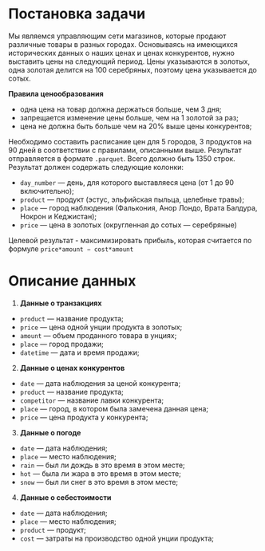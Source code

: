 # Постановка задачи

Мы являемся управляющим сети магазинов, которые продают различные товары в разных городах. Основываясь на имеющихся исторических данных о наших ценах и ценах конкурентов, нужно выставить цены на следующий период. Цены указываются в золотых, одна золотая делится на 100 серебряных, поэтому цена указывается до сотых.

**Правила ценообразования**
- одна цена на товар должна держаться больше, чем 3 дня;
- запрещается изменение цены больше, чем на 1 золотой за раз;
- цена не должна быть больше чем на 20% выше цены конкурентов;

Необходимо составить расписание цен для 5 городов, 3 продуктов на 90 дней в соответствии с правилами, описанными выше. Результат отправляется в формате ```.parquet```. Всего должно быть 1350 строк. Результат должен содержать следующие колонки:

- ```day_number``` — день, для которого выставляеся цена (от 1 до 90 включительно);
- ```product``` — продукт (эстус, эльфийская пыльца, целебные травы);
- ```place``` — город наблюдения (Фалькония, Анор Лондо, Врата Балдура, Нокрон и Кеджистан);
- ```price``` — цена в золотых (округленная до сотых — серебряные)

Целевой результат - максимизировать прибыль, которая считается по формуле ```price*amount − cost*amount```

# Описание данных
1) **Данные о транзакциях**
- ```product``` — название продукта;
- ```price``` — цена одной унции продукта в золотых;
- ```amount``` — объем проданного товара в унциях;
- ```place``` — город продажи;
- ```datetime``` — дата и время продажи;
2) **Данные о ценах конкурентов**
- ```date``` — дата наблюдения за ценой конкурента;
- ```product``` — название продукта;
- ```competitor``` — название лавки конкурента;
- ```place``` — город, в котором была замечена данная цена;
- ```price``` — цена продукта у конкурента;
3) **Данные о погоде**
- ```date``` — дата наблюдения;
- ```place``` — место наблюдения;
- ```rain``` — был ли дождь в это время в этом месте;
- ```hot``` — была ли жара в это время в этом месте;
- ```snow``` — был ли снег в это время в этом месте;
4) **Данные о себестоимости**
- ```date``` — дата наблюдения;
- ```place``` — место наблюдения;
- ```product``` — продукт;
- ```cost``` — затраты на производство одной унции продукта;



